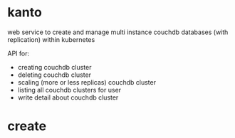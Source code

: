 # kanto
web service to create and manage multi instance couchdb databases (with replication) within kubernetes


API for: 
 * creating couchdb cluster
 * deleting couchdb cluster
 * scaling (more or less replicas) couchdb cluster
 * listing all couchdb clusters for user
 * write detail about couchdb cluster
 

# create

